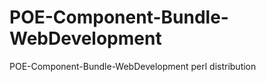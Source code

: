 POE-Component-Bundle-WebDevelopment
===================================

POE-Component-Bundle-WebDevelopment perl distribution
